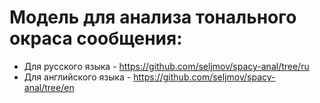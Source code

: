 # Модель для анализа тонального окраса сообщения:
- Для русского языка - https://github.com/seljmov/spacy-anal/tree/ru
- Для английского языка - https://github.com/seljmov/spacy-anal/tree/en